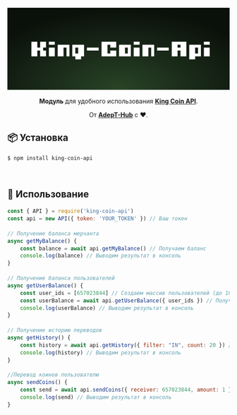 <p align=center>
<img src="https://raw.githubusercontent.com/asjsit/king-coin-api/6ee46785e24d3afe3f51b1bd9ea53d8e97d9fa55/docs/logo.svg"></img>
</p>
<div align="center">

**Модуль** для удобного использования **[King Coin API](https://kcbot.ru/docx/)**.
  
От **[AdepT-Hub](https://adept-hub.ru)** с  ❤.

</div>



## 📦 Установка

```sh
$ npm install king-coin-api
```
<br>

## 🚀 Использование

```js
const { API } = require('king-coin-api')
const api = new API({ token: 'YOUR_TOKEN' }) // Ваш токен

// Получение баланса мерчанта
async getMyBalance() {
    const balance = await api.getMyBalance() // Получаем баланс
    console.log(balance) // Выводим результат в консоль
}

// Получение баланса пользователей
async getUserBalance() {
    const user_ids = [657023844] // Создаем массив пользователей (до 1000)
    const userBalance = await api.getUserBalance({ user_ids }) // Получаем балансы пользователей
    console.log(userBalance) // Выводим результат в консоль
}

// Получение историю переводов
async getHistory() {
    const history = await api.getHistory({ filter: "IN", count: 20 }) // Получаем 20 последних пополнений
    console.log(history) // Выводим результат в консоль
}

//Перевод коинов пользователю
async sendCoins() {
    const send = await api.sendCoins({ receiver: 657023844, amount: 1 }) // Делаем перевод 1 коин
    console.log(send) // Выводим результат в консоль
}

```